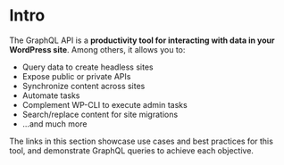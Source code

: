 # Intro

The GraphQL API is a **productivity tool for interacting with data in your WordPress site**. Among others, it allows you to:

- Query data to create headless sites
- Expose public or private APIs
- Synchronize content across sites
- Automate tasks
- Complement WP-CLI to execute admin tasks
- Search/replace content for site migrations
- ...and much more

The links in this section showcase use cases and best practices for this tool, and demonstrate GraphQL queries to achieve each objective.
